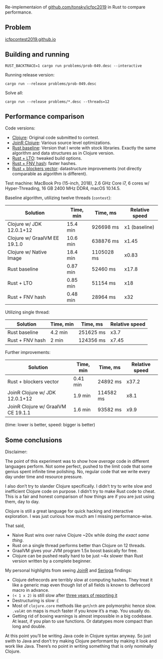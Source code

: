 Re-implementaion of [github.com/tonsky/icfpc2019](https://github.com/tonsky/icfpc2019) in Rust to compare performance.

## Problem

[icfpcontest2019.github.io](https://icfpcontest2019.github.io)

## Building and running

```
RUST_BACKTRACE=1 cargo run problems/prob-049.desc --interactive
```

Running release version:

```
cargo run --release problems/prob-049.desc
```

Solve all:

```
cargo run --release problems/*.desc --threads=12
```

## Performance comparison

Code versions:

- [Clojure](https://github.com/tonsky/icfpc2019): Original code submitted to contest.
- [JoinR Clojure](https://github.com/joinr/icfpc2019/tree/opt): Various source level optimizations.
- [Rust baseline](https://github.com/tonsky/icfpc2019-rust/tree/baseline): Version that I wrote with stock libraries. Exactly the same algorithm and data structures as in Clojure version.
- [Rust + LTO](https://github.com/tonsky/icfpc2019-rust/commit/7c6b8c2ac2efc85dd36a659e0c96decf990c5cbf): tweaked build options.
- [Rust + FNV hash](https://github.com/tonsky/icfpc2019-rust/commit/12318461092f7bcdae4d72fe40af7a43fbf585ed): faster hashes.
- [Rust + blockers vector](https://github.com/tonsky/icfpc2019-rust): datastructure improvements (not directly comparable as algorithm is different).

Test machine: MacBook Pro (15-inch, 2018), 2.6 GHz Core i7, 6 cores w/ Hyper-Threading, 16 GB 2400 MHz DDR4, macOS 10.14.5.

Baseline algorithm, utilizing twelve threads (`contest`):

| Solution                     | Time, min | Time, ms   | Relative speed |
|------------------------------|-----------|------------|----------------|
| Clojure w/ JDK 12.0.1+12     | 15.4 min  | 926698 ms  | x1 (baseline)  |
| Clojure w/ GraalVM EE 19.1.0 | 10.6 min  | 638876 ms  | x1.45          |
| Clojure w/ Native Image      | 18.4 min  | 1105028 ms | x0.83          |
| Rust baseline                | 0.87 min  | 52460 ms   | x17.8          |
| Rust + LTO                   | 0.85 min  | 51154 ms   | x18            |
| Rust + FNV hash              | 0.48 min  | 28964 ms   | x32            |

Utilizing single thread:

| Solution                     | Time, min | Time, ms   | Relative speed |
|------------------------------|-----------|------------|----------------|
| Rust baseline                | 4.2 min   | 251625 ms  | x3.7           |
| Rust + FNV hash              | 2 min     | 124356 ms  | x7.45          |

Further improvements:

| Solution                           | Time, min | Time, ms   | Relative speed |
|------------------------------------|-----------|------------|----------------|
| Rust + blockers vector             | 0.41 min  | 24892 ms   | x37.2          | 
| JoinR Clojure w/ JDK 12.0.1+12     |  1.9 min  | 114582 ms  | x8.1           |
| JoinR Clojure w/ GraalVM CE 19.1.1 |  1.6 min  | 93582 ms   | x9.9           |

(time: lower is better, speed: bigger is better)

## Some conclusions

Disclaimer:

The point of this experiment was to show how _average_ code in different languages perform. Not some perfect, pushed to the limit code that some genius spent infinite time polishing. No, regular code that we write every day under time and resource pressure.

I also don’t try to slander Clojure specifically. I didn’t try to write slow and inefficient Clojure code on purpose. I didn’t try to make Rust code to cheat. This is a fair and honest comparison of how things are if you are just using them, day to day.

Clojure is still a great language for quick hacking and interactive exploration. I was just curious how much am I missing performance-wise.

That said,

- Naive Rust wins over naive Clojure ~20x while doing _the exact same thing_.
- Rust on a single thread performs better than Clojure on 12 threads.
- GraalVM gives your JVM program 1.5x boost basically for free.
- Clojure can be pushed really hard to be just ~4x slower than Rust version written by a complete beginner.

My personal highlights from seeing [JoinR](https://github.com/joinr/icfpc2019/blob/opt/README.org) and [Serioga](https://github.com/serioga/icfpc2019) findings:

- Clojure defrecords are terribly slow at computing hashes. They treat it like a generic map even though list of all fields is known to defrecord macro in advance.
- `(< 1 x 2)` is still slow after [three years of reporting it](https://clojure.atlassian.net/browse/CLJ-2075)
- Destructuring is slow :(
- Most of `clojure.core` methods like `get`/`nth` are polymorphic hence slow. `.valAt` on maps is much faster if you know it’s a map. You usually do.
- Getting rid of boxing warnings is almost impossible in a big codebase. At least, if you plan to use functions. Or datatypes more compact than long and double.

At this point you’ll be writing Java code in Clojure syntax anyway. So just swith to Java and don’t try making Clojure performant by making it look and work like Java. There’s no point in writing something that is only nominally Clojure.